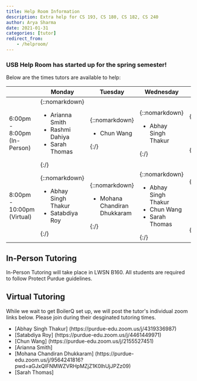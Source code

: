 ```yaml
---
title: Help Room Information
description: Extra help for CS 193, CS 180, CS 182, CS 240
author: Arya Sharma
date: 2021-01-31
categories: [tutor]
redirect_from:
    - /helproom/
---
```


### USB Help Room has started up for the spring semester!

Below are the times tutors are available to help:

| | Monday | Tuesday | Wednesday | Thursday |
| ---- | ---- | ---- | ---- | ---- |
| 6:00pm - 8:00pm (In-Person) | {::nomarkdown}<ul><li>Arianna Smith</li><li>Rashmi Dahiya</li><li>Sarah Thomas</li></ul>{:/} | {::nomarkdown}<ul><li>Chun Wang</li></ul>{:/} | {::nomarkdown}<ul><li>Abhay Singh Thakur</li></ul>{:/} | {::nomarkdown}<ul><li>Sarah Thomas</li></ul>{:/} |
| 8:00pm - 10:00pm (Virtual) | {::nomarkdown}<ul><li>Abhay Singh Thakur</li><li>Satabdiya Roy</li></ul>{:/} | {::nomarkdown}<ul><li>Mohana Chandiran Dhukkaram</li></ul>{:/} | {::nomarkdown}<ul><li>Abhay Singh Thakur</li><li>Chun Wang</li><li>Sarah Thomas</li></ul>{:/} | {::nomarkdown}<ul><li>Satabdiya Roy</li><li>Arianna Smith</li></ul>{:/} |

## In-Person Tutoring

In-Person Tutoring will take place in LWSN B160. All students are required to follow Protect Purdue guidelines.

## Virtual Tutoring 

While we wait to get BoilerQ set up, we will post the tutor's individual zoom links below. Please join during their desginated tutoring times.
<ul>
  <li>[Abhay Singh Thakur] (https://purdue-edu.zoom.us/j/4319336987)</li>
  <li>[Satabdiya Roy] (https://purdue-edu.zoom.us/j/4461449971)</li>
  <li>[Chun Wang] (https://purdue-edu.zoom.us/j/2155527451)</li>
  <li>[Arianna Smith] </li>
  <li>[Mohana Chandiran Dhukkaram] (https://purdue-edu.zoom.us/j/9564241816?pwd=aGJxQlFNMWZVRHpMZjZ1K0lhUjJPZz09)</li>
  <li>[Sarah Thomas]</li>
</ul>
